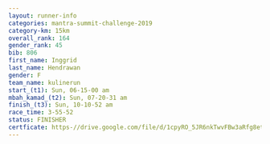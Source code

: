 ```yaml
---
layout: runner-info 
categories: mantra-summit-challenge-2019 
category-km: 15km 
overall_rank: 164
gender_rank: 45
bib: 806
first_name: Inggrid
last_name: Hendrawan
gender: F
team_name: kulinerun
start_(t1): Sun, 06-15-00 am
mbah_kamad_(t2): Sun, 07-20-31 am
finish_(t3): Sun, 10-10-52 am
race_time: 3-55-52
status: FINISHER
certficate: https-//drive.google.com/file/d/1cpyRO_5JR6nkTwvFBw3aRfg8etynMJex/view?usp=sharing
---
```

